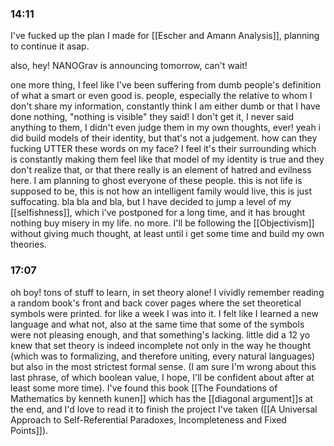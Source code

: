 ### 14:11
I've fucked up the plan I made for [[Escher and Amann Analysis]], planning to continue it asap. 

also, hey! NANOGrav is announcing tomorrow, can't wait! 

one more thing, I feel like I've been suffering from dumb people's definition of what a smart or even good is. people, especially the relative to whom I don't share my information, constantly think I am either dumb or that I have done nothing, "nothing is visible" they said! I don't get it, I never said anything to them, I didn't even judge them in my own thoughts, ever! yeah i did build models of their identity, but that's not a judgement. how can they fucking UTTER these words on my face? I feel it's their surrounding which is constantly making them feel like that model of my identity is true and they don't realize that, or that there really is an element of hatred and evilness here. I am planning to ghost everyone of these people. this is not life is supposed to be, this is not how an intelligent family would live, this is just suffocating. bla bla and bla, but I have decided to jump a level of my [[selfishness]], which i've postponed for a long time, and it has brought nothing buy misery in my life. no more. I'll be following the [[Objectivism]] without giving much thought, at least until i get some time and build my own theories.



### 17:07
oh boy! tons of stuff to learn, in set theory alone! I vividly remember reading a random book's front and back cover pages where the set theoretical symbols were printed. for like a week I was into it. I felt like I learned a new language and what not, also at the same time that some of the symbols were not pleasing enough, and that something's lacking. little did a 12 yo knew that set theory is indeed incomplete not only in the way he thought (which was to formalizing, and therefore uniting, every natural languages) but also in the most strictest formal sense. (I am sure I'm wrong about this last phrase, of which boolean value, I hope, I'll be confident about after at least some more time). I've found this book [[The Foundations of Mathematics by kenneth kunen]] which has the [[diagonal argument]]s at the end, and I'd love to read it to finish the project I've taken ([[A Universal Approach to Self-Referential Paradoxes, Incompleteness and Fixed Points]]).


